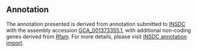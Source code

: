 

Annotation
----------

The annotation presented is derived from annotation submitted to
[INSDC](http://www.insdc.org) with the assembly accession
[GCA\_001373355.1](http://www.ebi.ac.uk/ena/data/view/GCA_001373355.1),
with additional non-coding genes derived from
[Rfam](http://rfam.xfam.org/). For more details, please visit [INSDC
annotation
import](http://ensemblgenomes.org/info/data/insdc_annotation).
